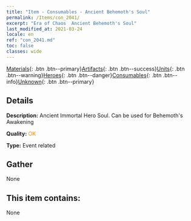 ```yaml
---
title: "Item - Consumables - Ancient Behemoth's Soul"
permalink: /Items/con_2041/
excerpt: "Era of Chaos  Ancient Behemoth's Soul"
last_modified_at: 2021-03-24
locale: en
ref: "con_2041.md"
toc: false
classes: wide
---
```

 [Materials](/Items/){: .btn .btn--primary}[Artifacts](/Items/Artifacts/){: .btn .btn--success}[Units](/Items/Units/){: .btn .btn--warning}[Heroes](/Items/Heroes/){: .btn .btn--danger}[Consumables](/Items/Consumables/){: .btn .btn--info}[Unknown](/Items/Unknown/){: .btn .btn--primary}

## Details
 **Description:** Ancient Immortal Hero Soul. Can be used for Behemoth's Awakening

 **Quality:** <span style="color: #FF8C00">OK</span>

 **Type:** Event related

## Gather

  None

## This item contains:

  None

